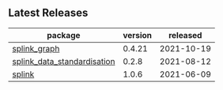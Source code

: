 ## Latest Releases
| package | version | released |
|--------------|-----------|-------------|
| [splink_graph](https://github.com/moj-analytical-services/splink_graph) | 0.4.21 | 2021-10-19 |
| [splink_data_standardisation](https://github.com/moj-analytical-services/splink_data_standardisation) | 0.2.8 | 2021-08-12 |
| [splink](https://github.com/moj-analytical-services/splink) | 1.0.6 | 2021-06-09 |
